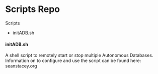 # Scripts Repo
Scripts

+ initADB.sh  

#### initADB.sh
A shell script to remotely start or stop multiple Autonomous Databases.  Information on to configure and use the script can be found here: seanstacey.org 
